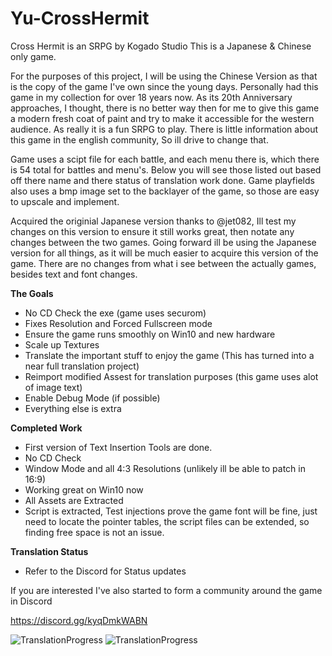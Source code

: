 

# Yu-CrossHermit
Cross Hermit is an SRPG by Kogado Studio
This is a Japanese & Chinese only game.

For the purposes of this project, I will be using the Chinese Version as that is the copy of the game I've own since the young days.
Personally had this game in my collection for over 18 years now. As its 20th Anniversary approaches, I thought, there is no better way then for me to give this game a modern fresh coat of paint and try to make it accessible for the western audience. As really it is a fun SRPG to play. There is little information about this game in the english community, So ill drive to change that.

Game uses a scipt file for each battle, and each menu there is, which there is 54 total for battles and menu's. Below you will see those listed out based off there name and there status of translation work done. Game playfields also uses a bmp image set to the backlayer of the game, so those are easy to upscale and implement. 

Acquired the originial Japanese version thanks to @jet082, Ill test my changes on this version to ensure it still works great, then notate any changes between the two games. 
Going forward ill be using the Japanese version for all things, as it will be much easier to acquire this version of the game. There are no changes from what i see between the actually games, besides text and font changes.

**The Goals**
- No CD Check the exe (game uses securom)
- Fixes Resolution and Forced Fullscreen mode
- Ensure the game runs smoothly on Win10 and new hardware
- Scale up Textures 
- Translate the important stuff to enjoy the game (This has turned into a near full translation project)
- Reimport modified Assest for translation purposes (this game uses alot of image text)
- Enable Debug Mode (if possible)
- Everything else is extra 

**Completed Work**
- First version of Text Insertion Tools are done.
- No CD Check 
- Window Mode and all 4:3 Resolutions (unlikely ill be able to patch in 16:9)
- Working great on Win10 now
- All Assets are Extracted
- Script is extracted, Test injections prove the game font will be fine, just need to locate the pointer tables, the script files can be extended, so finding free space is not an issue.


**Translation Status**
- Refer to the Discord for Status updates


If you are interested I've also started to form a community around the game in Discord

https://discord.gg/kyqDmkWABN

![TranslationProgress](https://s3.yuvi.app/GamePreservation/CrossHermit/github-files/chtranslation1.png)
![TranslationProgress](https://s3.yuvi.app/GamePreservation/CrossHermit/github-files/chtranslation2.png)

